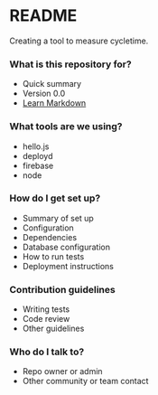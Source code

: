 # README #

Creating a tool to measure cycletime.

### What is this repository for? ###

* Quick summary
* Version 0.0
* [Learn Markdown](https://bitbucket.org/tutorials/markdowndemo)

### What tools are we using? ###

* hello.js
* deployd
* firebase
* node

### How do I get set up? ###

* Summary of set up
* Configuration
* Dependencies
* Database configuration
* How to run tests
* Deployment instructions

### Contribution guidelines ###

* Writing tests
* Code review
* Other guidelines

### Who do I talk to? ###

* Repo owner or admin
* Other community or team contact